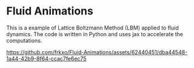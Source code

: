 # Fluid Animations

This is a example of Lattice Boltzmann Method (LBM) applied to fluid dynamics. The code is written in Python and uses jax to accelerate the computations. 


https://github.com/frkxo/Fluid-Animations/assets/62440451/dba44548-1a44-42b9-8f64-ccac7fe6ec75

